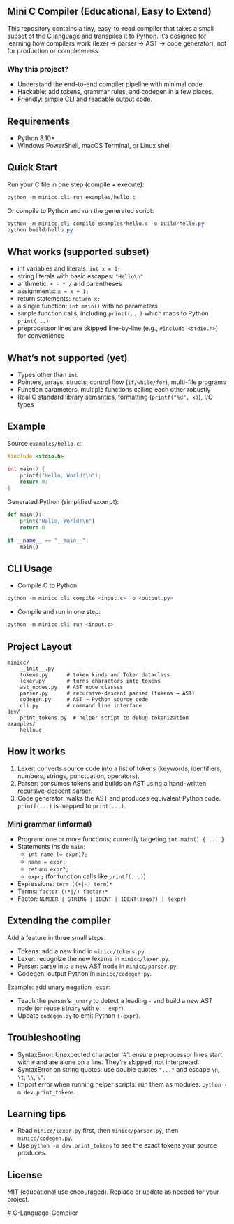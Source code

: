 ## Mini C Compiler (Educational, Easy to Extend)

This repository contains a tiny, easy-to-read compiler that takes a small subset of the C language and transpiles it to Python. It’s designed for learning how compilers work (lexer → parser → AST → code generator), not for production or completeness.

### Why this project?
- Understand the end-to-end compiler pipeline with minimal code.
- Hackable: add tokens, grammar rules, and codegen in a few places.
- Friendly: simple CLI and readable output code.

## Requirements
- Python 3.10+
- Windows PowerShell, macOS Terminal, or Linux shell

## Quick Start

Run your C file in one step (compile + execute):
```powershell
python -m minicc.cli run examples/hello.c
```

Or compile to Python and run the generated script:
```powershell
python -m minicc.cli compile examples/hello.c -o build/hello.py
python build/hello.py
```

## What works (supported subset)
- int variables and literals: `int x = 1;`
- string literals with basic escapes: `"Hello\n"`
- arithmetic: `+ - * /` and parentheses
- assignments: `x = x + 1;`
- return statements: `return x;`
- a single function: `int main()` with no parameters
- simple function calls, including `printf(...)` which maps to Python `print(...)`
- preprocessor lines are skipped line-by-line (e.g., `#include <stdio.h>`) for convenience

## What’s not supported (yet)
- Types other than `int`
- Pointers, arrays, structs, control flow (`if/while/for`), multi-file programs
- Function parameters, multiple functions calling each other robustly
- Real C standard library semantics, formatting (`printf("%d", x)`), I/O types

## Example

Source `examples/hello.c`:
```c
#include <stdio.h>

int main() {
	printf("Hello, World!\n");
	return 0;
}
```

Generated Python (simplified excerpt):
```python
def main():
	print("Hello, World!\n")
	return 0

if __name__ == "__main__":
	main()
```

## CLI Usage

- Compile C to Python:
```powershell
python -m minicc.cli compile <input.c> -o <output.py>
```

- Compile and run in one step:
```powershell
python -m minicc.cli run <input.c>
```

## Project Layout
```
minicc/
	__init__.py
	tokens.py      # token kinds and Token dataclass
	lexer.py       # turns characters into tokens
	ast_nodes.py   # AST node classes
	parser.py      # recursive-descent parser (tokens → AST)
	codegen.py     # AST → Python source code
	cli.py         # command line interface
dev/
	print_tokens.py  # helper script to debug tokenization
examples/
	hello.c
```

## How it works
1) Lexer: converts source code into a list of tokens (keywords, identifiers, numbers, strings, punctuation, operators).
2) Parser: consumes tokens and builds an AST using a hand-written recursive-descent parser.
3) Code generator: walks the AST and produces equivalent Python code. `printf(...)` is mapped to `print(...)`.

### Mini grammar (informal)
- Program: one or more functions; currently targeting `int main() { ... }`
- Statements inside `main`:
  - `int name (= expr)?;`
  - `name = expr;`
  - `return expr?;`
  - `expr;` (for function calls like `printf(...)`)
- Expressions: `term ((+|-) term)*`
- Terms: `factor ((*|/) factor)*`
- Factor: `NUMBER | STRING | IDENT | IDENT(args?) | (expr)`

## Extending the compiler
Add a feature in three small steps:
- Tokens: add a new kind in `minicc/tokens.py`.
- Lexer: recognize the new lexeme in `minicc/lexer.py`.
- Parser: parse into a new AST node in `minicc/parser.py`.
- Codegen: output Python in `minicc/codegen.py`.

Example: add unary negation `-expr`:
- Teach the parser’s `_unary` to detect a leading `-` and build a new AST node (or reuse `Binary` with `0 - expr`).
- Update `codegen.py` to emit Python `(-expr)`.

## Troubleshooting
- SyntaxError: Unexpected character '#': ensure preprocessor lines start with `#` and are alone on a line. They’re skipped, not interpreted.
- SyntaxError on string quotes: use double quotes `"..."` and escape `\n`, `\t`, `\\`, `\"`.
- Import error when running helper scripts: run them as modules: `python -m dev.print_tokens`.

## Learning tips
- Read `minicc/lexer.py` first, then `minicc/parser.py`, then `minicc/codegen.py`.
- Use `python -m dev.print_tokens` to see the exact tokens your source produces.

## License
MIT (educational use encouraged). Replace or update as needed for your project.


#   C - L a n g u a g e - C o m p i l e r  
 